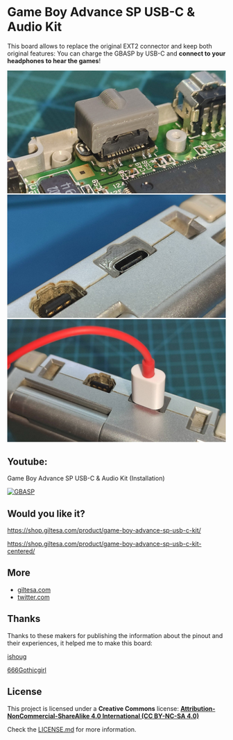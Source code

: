 # Game Boy Advance SP USB-C & Audio Kit

This board allows to replace the original EXT2 connector and keep both original features: You can charge the GBASP by USB-C and **connect to your headphones to hear the games**!

![GBASP](https://raw.githubusercontent.com/giltesa/Game-Boy-Advance-SP-USB-C-charging-kit/master/4.%20Photos/v1.2/GBASP_USB_8.jpg)
![GBASP](https://raw.githubusercontent.com/giltesa/Game-Boy-Advance-SP-USB-C-charging-kit/master/4.%20Photos/v1.2/GBASP_USB_3.jpg)
![GBASP](https://raw.githubusercontent.com/giltesa/Game-Boy-Advance-SP-USB-C-charging-kit/master/4.%20Photos/v1.2/GBASP_USB_6.jpg)



## Youtube:

Game Boy Advance SP USB-C & Audio Kit (Installation)

[![GBASP](https://img.youtube.com/vi/e_Pdkdgis8E/0.jpg)](https://www.youtube.com/watch?v=e_Pdkdgis8E)



## Would you like it?

https://shop.giltesa.com/product/game-boy-advance-sp-usb-c-kit/

https://shop.giltesa.com/product/game-boy-advance-sp-usb-c-kit-centered/



## More

- [giltesa.com](https://giltesa.com "giltesa.com")
- [twitter.com](https://twitter.com/giltesa/status/1503669454852481024 "twitter.com")



## Thanks

Thanks to these makers for publishing the information about the pinout and their experiences, it helped me to make this board:

[ishoug](https://www.youtube.com/watch?v=KATEinUUWz0 "ishoug")

[666Gothicgirl](https://www.youtube.com/watch?v=5_2sGFCsaPw "666Gothicgirl")



## License

This project is licensed under a **Creative Commons** license:
**[Attribution-NonCommercial-ShareAlike 4.0 International (CC BY-NC-SA 4.0) ](https://creativecommons.org/licenses/by-nc-sa/4.0/)**

Check the [LICENSE.md](LICENSE.md) for more information.